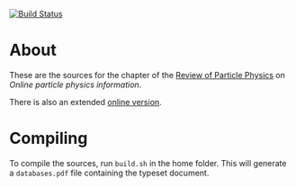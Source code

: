 [![Build Status](https://travis-ci.org/michamos/RPP-online-hep-info.svg?branch=master)](https://travis-ci.org/michamos/RPP-online-hep-info)

# About

These are the sources for the chapter of the [Review of Particle Physics](http://pdg.lbl.gov) on *Online particle physics information*.

There is also an extended [online version](http://library.cern/particle_physics_information).

# Compiling

To compile the sources, run `build.sh` in the home folder. This will generate a `databases.pdf` file containing the typeset document.
